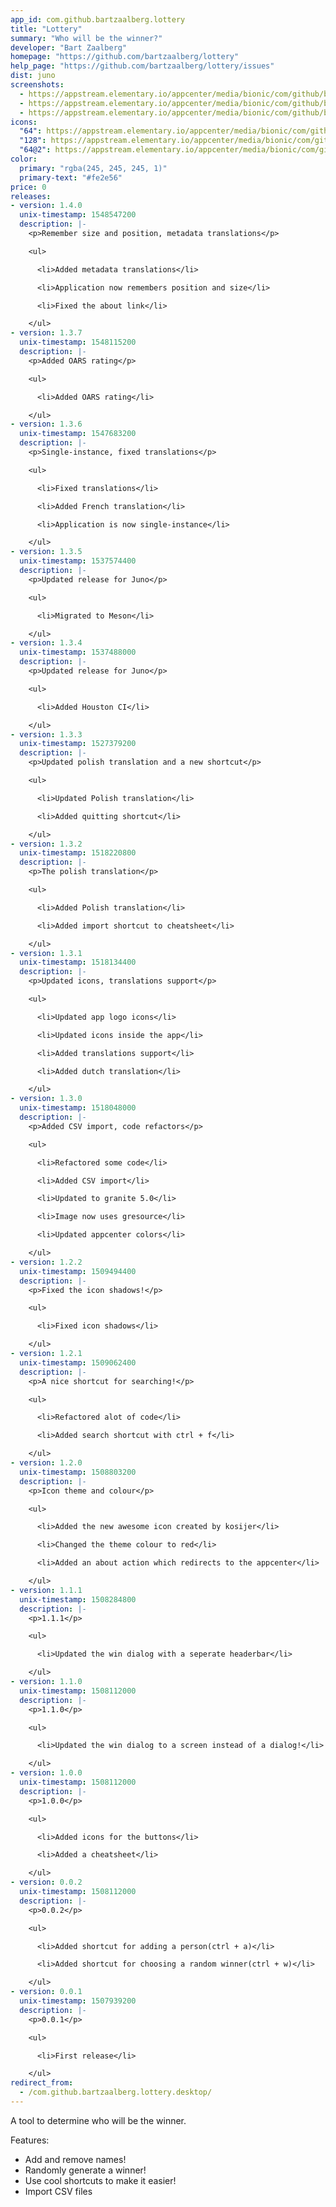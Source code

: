 ```yaml
---
app_id: com.github.bartzaalberg.lottery
title: "Lottery"
summary: "Who will be the winner?"
developer: "Bart Zaalberg"
homepage: "https://github.com/bartzaalberg/lottery"
help_page: "https://github.com/bartzaalberg/lottery/issues"
dist: juno
screenshots:
  - https://appstream.elementary.io/appcenter/media/bionic/com/github/bartzaalberg.lottery/B4899DAEC94D9FA03F78357E0EAEB2A7/screenshots/image-1_orig.png
  - https://appstream.elementary.io/appcenter/media/bionic/com/github/bartzaalberg.lottery/B4899DAEC94D9FA03F78357E0EAEB2A7/screenshots/image-2_orig.png
  - https://appstream.elementary.io/appcenter/media/bionic/com/github/bartzaalberg.lottery/B4899DAEC94D9FA03F78357E0EAEB2A7/screenshots/image-3_orig.png
icons:
  "64": https://appstream.elementary.io/appcenter/media/bionic/com/github/bartzaalberg.lottery/B4899DAEC94D9FA03F78357E0EAEB2A7/icons/64x64/com.github.bartzaalberg.lottery_com.github.bartzaalberg.lottery.png
  "128": https://appstream.elementary.io/appcenter/media/bionic/com/github/bartzaalberg.lottery/B4899DAEC94D9FA03F78357E0EAEB2A7/icons/128x128/com.github.bartzaalberg.lottery_com.github.bartzaalberg.lottery.png
  "64@2": https://appstream.elementary.io/appcenter/media/bionic/com/github/bartzaalberg.lottery/B4899DAEC94D9FA03F78357E0EAEB2A7/icons/64x64@2/com.github.bartzaalberg.lottery_com.github.bartzaalberg.lottery.png
color:
  primary: "rgba(245, 245, 245, 1)"
  primary-text: "#fe2e56"
price: 0
releases:
- version: 1.4.0
  unix-timestamp: 1548547200
  description: |-
    <p>Remember size and position, metadata translations</p>

    <ul>

      <li>Added metadata translations</li>

      <li>Application now remembers position and size</li>

      <li>Fixed the about link</li>

    </ul>
- version: 1.3.7
  unix-timestamp: 1548115200
  description: |-
    <p>Added OARS rating</p>

    <ul>

      <li>Added OARS rating</li>

    </ul>
- version: 1.3.6
  unix-timestamp: 1547683200
  description: |-
    <p>Single-instance, fixed translations</p>

    <ul>

      <li>Fixed translations</li>

      <li>Added French translation</li>

      <li>Application is now single-instance</li>

    </ul>
- version: 1.3.5
  unix-timestamp: 1537574400
  description: |-
    <p>Updated release for Juno</p>

    <ul>

      <li>Migrated to Meson</li>

    </ul>
- version: 1.3.4
  unix-timestamp: 1537488000
  description: |-
    <p>Updated release for Juno</p>

    <ul>

      <li>Added Houston CI</li>

    </ul>
- version: 1.3.3
  unix-timestamp: 1527379200
  description: |-
    <p>Updated polish translation and a new shortcut</p>

    <ul>

      <li>Updated Polish translation</li>

      <li>Added quitting shortcut</li>

    </ul>
- version: 1.3.2
  unix-timestamp: 1518220800
  description: |-
    <p>The polish translation</p>

    <ul>

      <li>Added Polish translation</li>

      <li>Added import shortcut to cheatsheet</li>

    </ul>
- version: 1.3.1
  unix-timestamp: 1518134400
  description: |-
    <p>Updated icons, translations support</p>

    <ul>

      <li>Updated app logo icons</li>

      <li>Updated icons inside the app</li>

      <li>Added translations support</li>

      <li>Added dutch translation</li>

    </ul>
- version: 1.3.0
  unix-timestamp: 1518048000
  description: |-
    <p>Added CSV import, code refactors</p>

    <ul>

      <li>Refactored some code</li>

      <li>Added CSV import</li>

      <li>Updated to granite 5.0</li>

      <li>Image now uses gresource</li>

      <li>Updated appcenter colors</li>

    </ul>
- version: 1.2.2
  unix-timestamp: 1509494400
  description: |-
    <p>Fixed the icon shadows!</p>

    <ul>

      <li>Fixed icon shadows</li>

    </ul>
- version: 1.2.1
  unix-timestamp: 1509062400
  description: |-
    <p>A nice shortcut for searching!</p>

    <ul>

      <li>Refactored alot of code</li>

      <li>Added search shortcut with ctrl + f</li>

    </ul>
- version: 1.2.0
  unix-timestamp: 1508803200
  description: |-
    <p>Icon theme and colour</p>

    <ul>

      <li>Added the new awesome icon created by kosijer</li>

      <li>Changed the theme colour to red</li>

      <li>Added an about action which redirects to the appcenter</li>

    </ul>
- version: 1.1.1
  unix-timestamp: 1508284800
  description: |-
    <p>1.1.1</p>

    <ul>

      <li>Updated the win dialog with a seperate headerbar</li>

    </ul>
- version: 1.1.0
  unix-timestamp: 1508112000
  description: |-
    <p>1.1.0</p>

    <ul>

      <li>Updated the win dialog to a screen instead of a dialog!</li>

    </ul>
- version: 1.0.0
  unix-timestamp: 1508112000
  description: |-
    <p>1.0.0</p>

    <ul>

      <li>Added icons for the buttons</li>

      <li>Added a cheatsheet</li>

    </ul>
- version: 0.0.2
  unix-timestamp: 1508112000
  description: |-
    <p>0.0.2</p>

    <ul>

      <li>Added shortcut for adding a person(ctrl + a)</li>

      <li>Added shortcut for choosing a random winner(ctrl + w)</li>

    </ul>
- version: 0.0.1
  unix-timestamp: 1507939200
  description: |-
    <p>0.0.1</p>

    <ul>

      <li>First release</li>

    </ul>
redirect_from:
  - /com.github.bartzaalberg.lottery.desktop/
---
```


<p>A tool to determine who will be the winner.</p>
<p>Features:</p>
<ul>
  <li>Add and remove names!</li>
  <li>Randomly generate a winner!</li>
  <li>Use cool shortcuts to make it easier!</li>
  <li>Import CSV files</li>
</ul>
